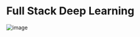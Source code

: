 # Full Stack Deep Learning

![image](https://github.com/mohitmishra786/ML-and-DL/assets/71754779/ae5608c3-ee19-4567-882a-0c7ecb3e7e36)

